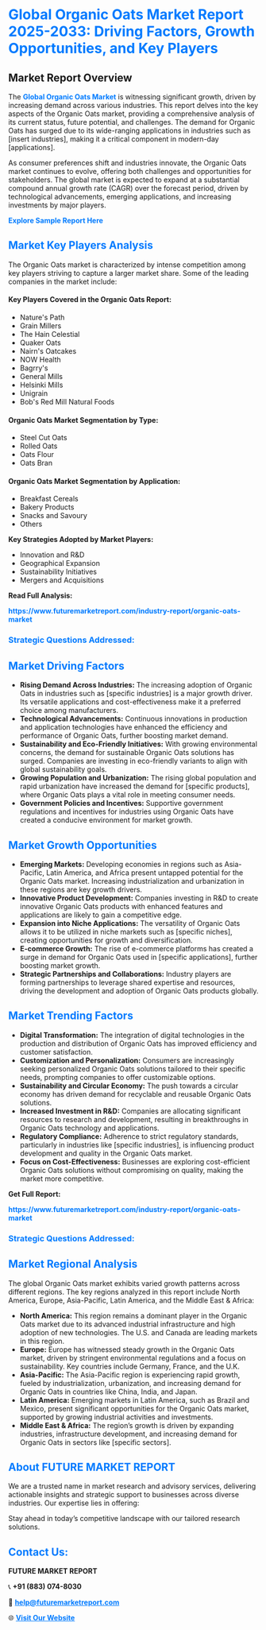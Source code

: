 <h1 style="color: #007BFF;">Global Organic Oats Market Report 2025-2033: Driving Factors, Growth Opportunities, and Key Players</h1>

<section id="overview">
<h2>Market Report Overview</h2>
<p>The <a href="https://www.futuremarketreport.com/industry-report/organic-oats-market" style="color: #007BFF; text-decoration: none;"><strong>Global Organic Oats Market</strong></a> is witnessing significant growth, driven by increasing demand across various industries. This report delves into the key aspects of the Organic Oats market, providing a comprehensive analysis of its current status, future potential, and challenges. The demand for Organic Oats has surged due to its wide-ranging applications in industries such as [insert industries], making it a critical component in modern-day [applications].</p>
<p>As consumer preferences shift and industries innovate, the Organic Oats market continues to evolve, offering both challenges and opportunities for stakeholders. The global market is expected to expand at a substantial compound annual growth rate (CAGR) over the forecast period, driven by technological advancements, emerging applications, and increasing investments by major players.</p>
</section>

<section id="overview">
<p><a href="https://www.futuremarketreport.com/request-sample/reportId=52536" style="color: #007BFF; text-decoration: none;"><strong>Explore Sample Report Here</strong></a></p>
</section>

<section id="key-players">
<h2 style="color: #007BFF;">Market Key Players Analysis</h2>
<p>The Organic Oats market is characterized by intense competition among key players striving to capture a larger market share. Some of the leading companies in the market include:</p>
<h4>Key Players Covered in the Organic Oats Report:</h4>
<ul><li>Nature&#039;s Path</li><li>Grain Millers</li><li>The Hain Celestial</li><li>Quaker Oats</li><li>Nairn&#039;s Oatcakes</li><li>NOW Health</li><li>Bagrry&#039;s</li><li>General Mills</li><li>Helsinki Mills</li><li>Unigrain</li><li>Bob&#039;s Red Mill Natural Foods</li></ul>
<h4>Organic Oats Market Segmentation by Type:</h4>
<ul><li>Steel Cut Oats</li><li>Rolled Oats</li><li>Oats Flour</li><li>Oats Bran</li></ul>

<h4>Organic Oats Market Segmentation by Application:</h4>
<ul><li>Breakfast Cereals</li><li>Bakery Products</li><li>Snacks and Savoury</li><li>Others</li></ul>
<p><strong>Key Strategies Adopted by Market Players:</strong></p>
<ul>
<li>Innovation and R&D</li>
<li>Geographical Expansion</li>
<li>Sustainability Initiatives</li>
<li>Mergers and Acquisitions</li>
</ul>
</section>

<section>
<p><strong>Read Full Analysis: </strong></p><a href="https://www.futuremarketreport.com/industry-report/organic-oats-market" style="color: #007BFF; text-decoration: none;"><strong>https://www.futuremarketreport.com/industry-report/organic-oats-market</strong></a>
<h3 style="color: #007BFF;">Strategic Questions Addressed:</h3>
</section>

<section id="driving-factors">
<h2 style="color: #007BFF;">Market Driving Factors</h2>
<ul>
<li><strong>Rising Demand Across Industries:</strong> The increasing adoption of Organic Oats in industries such as [specific industries] is a major growth driver. Its versatile applications and cost-effectiveness make it a preferred choice among manufacturers.</li>
<li><strong>Technological Advancements:</strong> Continuous innovations in production and application technologies have enhanced the efficiency and performance of Organic Oats, further boosting market demand.</li>
<li><strong>Sustainability and Eco-Friendly Initiatives:</strong> With growing environmental concerns, the demand for sustainable Organic Oats solutions has surged. Companies are investing in eco-friendly variants to align with global sustainability goals.</li>
<li><strong>Growing Population and Urbanization:</strong> The rising global population and rapid urbanization have increased the demand for [specific products], where Organic Oats plays a vital role in meeting consumer needs.</li>
<li><strong>Government Policies and Incentives:</strong> Supportive government regulations and incentives for industries using Organic Oats have created a conducive environment for market growth.</li>
</ul>
</section>

<section id="growth-opportunities">
<h2 style="color: #007BFF;">Market Growth Opportunities</h2>
<ul>
<li><strong>Emerging Markets:</strong> Developing economies in regions such as Asia-Pacific, Latin America, and Africa present untapped potential for the Organic Oats market. Increasing industrialization and urbanization in these regions are key growth drivers.</li>
<li><strong>Innovative Product Development:</strong> Companies investing in R&D to create innovative Organic Oats products with enhanced features and applications are likely to gain a competitive edge.</li>
<li><strong>Expansion into Niche Applications:</strong> The versatility of Organic Oats allows it to be utilized in niche markets such as [specific niches], creating opportunities for growth and diversification.</li>
<li><strong>E-commerce Growth:</strong> The rise of e-commerce platforms has created a surge in demand for Organic Oats used in [specific applications], further boosting market growth.</li>
<li><strong>Strategic Partnerships and Collaborations:</strong> Industry players are forming partnerships to leverage shared expertise and resources, driving the development and adoption of Organic Oats products globally.</li>
</ul>
</section>

<section id="trending-factors">
<h2 style="color: #007BFF;">Market Trending Factors</h2>
<ul>
<li><strong>Digital Transformation:</strong> The integration of digital technologies in the production and distribution of Organic Oats has improved efficiency and customer satisfaction.</li>
<li><strong>Customization and Personalization:</strong> Consumers are increasingly seeking personalized Organic Oats solutions tailored to their specific needs, prompting companies to offer customizable options.</li>
<li><strong>Sustainability and Circular Economy:</strong> The push towards a circular economy has driven demand for recyclable and reusable Organic Oats solutions.</li>
<li><strong>Increased Investment in R&D:</strong> Companies are allocating significant resources to research and development, resulting in breakthroughs in Organic Oats technology and applications.</li>
<li><strong>Regulatory Compliance:</strong> Adherence to strict regulatory standards, particularly in industries like [specific industries], is influencing product development and quality in the Organic Oats market.</li>
<li><strong>Focus on Cost-Effectiveness:</strong> Businesses are exploring cost-efficient Organic Oats solutions without compromising on quality, making the market more competitive.</li>
</ul>
</section>

<section>
<p><strong>Get Full Report: </strong></p><a href="https://www.futuremarketreport.com/industry-report/organic-oats-market" style="color: #007BFF; text-decoration: none;"><strong>https://www.futuremarketreport.com/industry-report/organic-oats-market</strong></a>
<h3 style="color: #007BFF;">Strategic Questions Addressed:</h3>
</section>


<section id="regional-analysis">
<h2 style="color: #007BFF;">Market Regional Analysis</h2>
<p>The global Organic Oats market exhibits varied growth patterns across different regions. The key regions analyzed in this report include North America, Europe, Asia-Pacific, Latin America, and the Middle East & Africa:</p>
<ul>
<li><strong>North America:</strong> This region remains a dominant player in the Organic Oats market due to its advanced industrial infrastructure and high adoption of new technologies. The U.S. and Canada are leading markets in this region.</li>
<li><strong>Europe:</strong> Europe has witnessed steady growth in the Organic Oats market, driven by stringent environmental regulations and a focus on sustainability. Key countries include Germany, France, and the U.K.</li>
<li><strong>Asia-Pacific:</strong> The Asia-Pacific region is experiencing rapid growth, fueled by industrialization, urbanization, and increasing demand for Organic Oats in countries like China, India, and Japan.</li>
<li><strong>Latin America:</strong> Emerging markets in Latin America, such as Brazil and Mexico, present significant opportunities for the Organic Oats market, supported by growing industrial activities and investments.</li>
<li><strong>Middle East & Africa:</strong> The region’s growth is driven by expanding industries, infrastructure development, and increasing demand for Organic Oats in sectors like [specific sectors].</li>
</ul>
</section>

<footer>
<h2 style="color: #007BFF;">About FUTURE MARKET REPORT</h2>
<p>We are a trusted name in market research and advisory services, delivering actionable insights and strategic support to businesses across diverse industries. Our expertise lies in offering:</p>

<p>Stay ahead in today’s competitive landscape with our tailored research solutions.</p>

<h2 style="color: #007BFF;">Contact Us:</h2>
<p><strong>FUTURE MARKET REPORT</strong></p>
<p>📞 <strong>+91 (883) 074-8030</strong></p>
<p>📧 <strong><a href="mailto:help@futuremarketreport.com" style="color: #007BFF;">help@futuremarketreport.com</a></strong></p>
<p>🌐 <strong><a href="https://www.futuremarketreport.com/" style="color: #007BFF;">Visit Our Website</a></strong></p>
</footer>